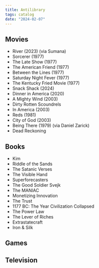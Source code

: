 ```yaml
---
title: Antilibrary
tags: catalog
date: "2024-02-07"
---
```


## Movies

- River (2023) (via Sumana)
- Sorcerer (1977)
- The Late Show (1977)
- The American Friend (1977)
- Between the Lines (1977)
- Saturday Night Fever (1977)
- The Kentucky Fried Movie (1977)
- Snack Shack (2024)
- Dinner in America (2020)
- A Mighty Wind (2003)
- Dirty Rotten Scoundrels
- In America (2003)
- Reds (1981)
- City of God (2003)
- Being There (1979) (via Daniel Zarick)
- Dead Reckoning

## Books

- Kim
- Riddle of the Sands
- The Satanic Verses
- The Visible Hand
- Superforecasters
- The Good Soldier Svejk
- The MANIAC
- Monetizing Innovation
- The Trust
- 1177 BC: The Year Civilization Collapsed
- The Power Law
- The Lever of Riches
- Extrastatecraft
- Iron & Silk

## Games

## Television
